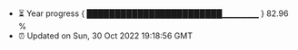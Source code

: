 - ⏳ Year progress { ████████████████████████▁▁▁▁▁▁ } 82.96 %
- ⏰ Updated on Sun, 30 Oct 2022 19:18:56 GMT

